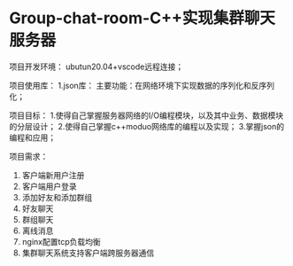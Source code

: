# Group-chat-room-C++实现集群聊天服务器

项目开发环境：
  ubutun20.04+vscode远程连接；
  
项目使用库：
  1.json库：
    主要功能：在网络环境下实现数据的序列化和反序列化；

项目目标：
  1.使得自己掌握服务器网络的I/O编程模块，以及其中业务、数据模块的分层设计；
  2.使得自己掌握c++moduo网络库的编程以及实现；
  3.掌握json的编程和应用；

项目需求：
  1. 客户端新用户注册
  2. 客户端用户登录
  3. 添加好友和添加群组
  4. 好友聊天
  5. 群组聊天
  6. 离线消息
  7. nginx配置tcp负载均衡
  8. 集群聊天系统支持客户端跨服务器通信
  

